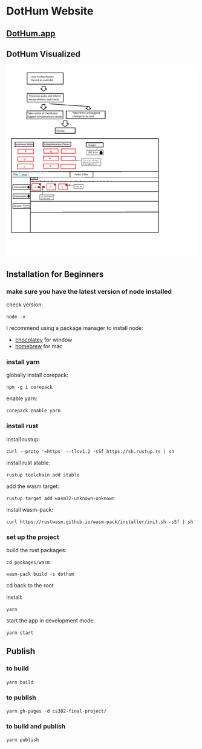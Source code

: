 # DotHum Website

## [DotHum.app](https://dothum.app/)

## DotHum Visualized

![Idea:](/.humVisulaized.png)

## Installation for Beginners

### make sure you have the latest version of node installed

check version:

`node -v`

I recommend using a package manager to install node:

- [chocolatey](https://chocolatey.org/) for window
- [homebrew](https://brew.sh/) for mac

### install yarn

globally install corepack:

`npm -g i corepack`

enable yarn:

`corepack enable yarn`

### install rust

install rustup:

`curl --proto '=https' --tlsv1.2 -sSf https://sh.rustup.rs | sh`

install rust stable:

`rustup toolchain add stable`

add the wasm target:

`rustup target add wasm32-unknown-unknown`

install wasm-pack:

`curl https://rustwasm.github.io/wasm-pack/installer/init.sh -sSf | sh`

### set up the project

build the rust packages:

`cd packages/wasm`

`wasm-pack build -s dothum`

cd back to the root

install:

`yarn`

start the app in development mode:

`yarn start`

## Publish

### to build

`yarn build`

### to publish

`yarn gh-pages -d cs302-final-project/`

### to build and publish

`yarn publish`
